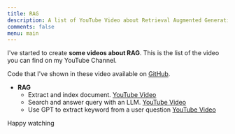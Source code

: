 ```yaml
---
title: RAG
description: A list of YouTube Video about Retrieval Augmented Generation
comments: false
menu: main
---
```


I've started to create **some videos about RAG**. This is the list of the video you can find on my YouTube Channel. 

Code that I've shown in these video available on [GitHub](https://github.com/alkampfergit/ai-playground). 

- **RAG**
  - Extract and index document. [YouTube Video](https://www.youtube.com/watch?v=8fDdVnVR5qE) 
  - Search and answer query with an LLM. [YouTube Video](https://youtu.be/LNXSV00V5Nc)
  - Use GPT to extract keyword from a user question [YouTube Video](https://youtu.be/vz52z8Q1FTk)
  
Happy watching